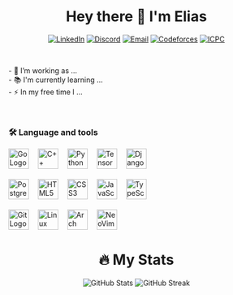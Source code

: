 <h1 align="center">Hey there 👋 I'm Elias</h1>

<div align="center">

  [![LinkedIn](https://img.shields.io/badge/linkedin-0077B5?style=for-the-badge&logo=linkedin&logoColor=white&logoSize=20)](https://www.linkedin.com/in/elias-obeid)
  [![Discord](https://img.shields.io/badge/discord-5865F2?style=for-the-badge&logo=discord&logoColor=white&logoSize=20)](https://discord.com/users/1106229063225319567)
  [![Email](https://img.shields.io/badge/gmail-EA4335?style=for-the-badge&logo=gmail&logoColor=white&logoSize=20)](elias.obeid9.02@gmail.com)
  [![Codeforces](https://img.shields.io/badge/codeforces-1F8ACB?style=for-the-badge&logo=codeforces&logoColor=white&logoSize=20)](https://codeforces.com/profile/Eliaster)
  [![ICPC](https://img.shields.io/badge/icpc-F6B533?style=for-the-badge)](https://icpc.global/ICPCID/1WZ4KLM78DN6)

</div>

<br>

<p align="left">
  - 🔭 I’m working as ...
  <br>
  - 📚 I'm currently learning ...
  <br>
  - ⚡ In my free time I ...
</p>

<br>

<h3 align="left">🛠 Language and tools</h3>

<div align="left">
  <img src="https://cdn.jsdelivr.net/gh/devicons/devicon/icons/go/go-original-wordmark.svg" height="40" alt="Go Logo"  />
  <img width="10" />
  <img src="https://cdn.jsdelivr.net/gh/devicons/devicon/icons/cplusplus/cplusplus-original.svg" height="40" alt="C++ Logo"  />
  <img width="10" />
  <img src="https://cdn.jsdelivr.net/gh/devicons/devicon/icons/python/python-original-wordmark.svg" height="40" alt="Python Logo"  />
  <img width="10" />
  <img src="https://cdn.jsdelivr.net/gh/devicons/devicon/icons/tensorflow/tensorflow-original.svg" height="40" alt="TensorFlow Logo"  />
  <img width="10" />
  <img src="https://cdn.jsdelivr.net/gh/devicons/devicon/icons/django/django-plain.svg" height="40" alt="Django Logo" />

  <br>
  <br>

  <img src="https://cdn.jsdelivr.net/gh/devicons/devicon/icons/postgresql/postgresql-original.svg" height="40" alt="PostgreSQL Logo"/>
  <img width="10" />
  <img src="https://cdn.jsdelivr.net/gh/devicons/devicon/icons/html5/html5-original-wordmark.svg" height="40" alt="HTML5 Logo"  />
  <img width="10" />
  <img src="https://cdn.jsdelivr.net/gh/devicons/devicon/icons/css3/css3-original-wordmark.svg" height="40" alt="CSS3 Logo"  />
  <img width="10" />
  <img src="https://cdn.jsdelivr.net/gh/devicons/devicon/icons/javascript/javascript-original.svg" height="40" alt="JavaScript Logo"  />
  <img width="10" />
  <img src="https://cdn.jsdelivr.net/gh/devicons/devicon/icons/typescript/typescript-original.svg" height="40" alt="TypeScript Logo"  />

  <br>
  <br>

  <img src="https://cdn.jsdelivr.net/gh/devicons/devicon/icons/git/git-original.svg" height="40" alt="Git Logo"  />
  <img width="10" />
  <img src="https://cdn.jsdelivr.net/gh/devicons/devicon/icons/linux/linux-original.svg" height="40" alt="Linux Logo"  />
  <img width="10" />
  <img src="https://cdn.jsdelivr.net/gh/devicons/devicon/icons/archlinux/archlinux-original.svg" height="40" alt="Arch Linux Logo" />
  <img width="10" />
  <img src="https://cdn.jsdelivr.net/gh/devicons/devicon/icons/neovim/neovim-original.svg" height="40" alt="NeoVim Logo"/>
</div>

<h1 align="center">🔥 My Stats</h1>

<div align="center">
  
  ![GitHub Stats](https://github-readme-stats.vercel.app/api?username=EliasObeid9-02&theme=dracula&show_icons=true&hide_border=true&count_private=true)
  ![GitHub Streak](https://streak-stats.demolab.com?user=EliasObeid9-02&locale=en&mode=daily&theme=dracula&hide_border=true)
  
</div>
